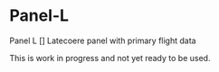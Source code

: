 # Panel-L
Panel L [] Latecoere panel with primary flight data

This is work in progress and not yet ready to be used.
